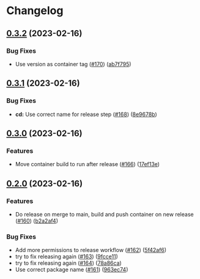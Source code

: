 # Changelog

## [0.3.2](https://github.com/juissi-t/in-game-messages/compare/v0.3.1...v0.3.2) (2023-02-16)


### Bug Fixes

* Use version as container tag ([#170](https://github.com/juissi-t/in-game-messages/issues/170)) ([ab7f795](https://github.com/juissi-t/in-game-messages/commit/ab7f795ce115d77f2fdddbd400a9e72f86d9ee8a))

## [0.3.1](https://github.com/juissi-t/in-game-messages/compare/v0.3.0...v0.3.1) (2023-02-16)


### Bug Fixes

* **cd:** Use correct name for release step ([#168](https://github.com/juissi-t/in-game-messages/issues/168)) ([8e9678b](https://github.com/juissi-t/in-game-messages/commit/8e9678b07d5ec710fb42849b3e4935e88a721796))

## [0.3.0](https://github.com/juissi-t/in-game-messages/compare/v0.2.0...v0.3.0) (2023-02-16)


### Features

* Move container build to run after release ([#166](https://github.com/juissi-t/in-game-messages/issues/166)) ([17ef13e](https://github.com/juissi-t/in-game-messages/commit/17ef13ead3bc63176c0de444869b31cf0df42a5e))

## [0.2.0](https://github.com/juissi-t/in-game-messages/compare/0.1.0...v0.2.0) (2023-02-16)


### Features

* Do release on merge to main, build and push container on new release ([#160](https://github.com/juissi-t/in-game-messages/issues/160)) ([b2a2af4](https://github.com/juissi-t/in-game-messages/commit/b2a2af4667c151ee2536327fb72a1d43e71766b6))


### Bug Fixes

* Add more permissions to release workflow ([#162](https://github.com/juissi-t/in-game-messages/issues/162)) ([5f42af6](https://github.com/juissi-t/in-game-messages/commit/5f42af662eb3bcff71f0daede4794b6c7fa8be34))
* try to fix releasing again ([#163](https://github.com/juissi-t/in-game-messages/issues/163)) ([9fcce11](https://github.com/juissi-t/in-game-messages/commit/9fcce110849757b12ad11398dfbc48aacaba7002))
* try to fix releasing again ([#164](https://github.com/juissi-t/in-game-messages/issues/164)) ([78a86ca](https://github.com/juissi-t/in-game-messages/commit/78a86ca15eb7a7adce384d73f9d4790f29adc6e9))
* Use correct package name ([#161](https://github.com/juissi-t/in-game-messages/issues/161)) ([963ec74](https://github.com/juissi-t/in-game-messages/commit/963ec7494ddd09d3f4f294161ed9fc853df2cb57))
